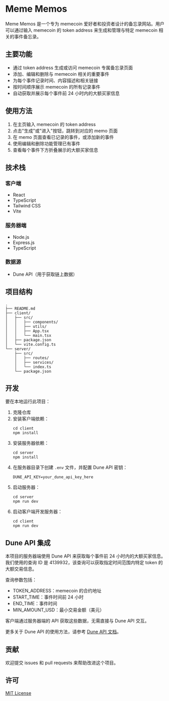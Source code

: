 # Meme Memos

Meme Memos 是一个专为 memecoin 爱好者和投资者设计的备忘录网站。用户可以通过输入 memecoin 的 token address 来生成和管理与特定 memecoin 相关的事件备忘录。

## 主要功能

- 通过 token address 生成或访问 memecoin 专属备忘录页面
- 添加、编辑和删除与 memecoin 相关的重要事件
- 为每个事件记录时间、内容描述和相关链接
- 按时间顺序展示 memecoin 的所有记录事件
- 自动获取并展示每个事件前 24 小时内的大额买家信息

## 使用方法

1. 在主页输入 memecoin 的 token address
2. 点击"生成"或"进入"按钮，跳转到对应的 memo 页面
3. 在 memo 页面查看已记录的事件，或添加新的事件
4. 使用编辑和删除功能管理已有事件
5. 查看每个事件下方折叠展示的大额买家信息

## 技术栈

### 客户端
- React
- TypeScript
- Tailwind CSS
- Vite

### 服务器端
- Node.js
- Express.js
- TypeScript

### 数据源
- Dune API（用于获取链上数据）

## 项目结构
```
.
├── README.md
├── client/
│   ├── src/
│   │   ├── components/
│   │   ├── utils/
│   │   ├── App.tsx
│   │   └── main.tsx
│   ├── package.json
│   └── vite.config.ts
└── server/
    ├── src/
    │   ├── routes/
    │   ├── services/
    │   └── index.ts
    └── package.json
```

## 开发

要在本地运行此项目：

1. 克隆仓库
2. 安装客户端依赖：
   ```
   cd client
   npm install
   ```
3. 安装服务器依赖：
   ```
   cd server
   npm install
   ```
4. 在服务器目录下创建 `.env` 文件，并配置 Dune API 密钥：
   ```
   DUNE_API_KEY=your_dune_api_key_here
   ```
5. 启动服务器：
   ```
   cd server
   npm run dev
   ```
6. 启动客户端开发服务器：
   ```
   cd client
   npm run dev
   ```

## Dune API 集成

本项目的服务器端使用 Dune API 来获取每个事件前 24 小时内的大额买家信息。我们使用的查询 ID 是 4139932，该查询可以获取指定时间范围内特定 token 的大额交易信息。

查询参数包括：
- TOKEN_ADDRESS：memecoin 的合约地址
- START_TIME：事件时间前 24 小时
- END_TIME：事件时间
- MIN_AMOUNT_USD：最小交易金额（美元）

客户端通过服务器端的 API 获取这些数据，无需直接与 Dune API 交互。

更多关于 Dune API 的使用方法，请参考 [Dune API 文档](https://dune.com/docs/api/)。

## 贡献

欢迎提交 issues 和 pull requests 来帮助改进这个项目。

## 许可

[MIT License](LICENSE)